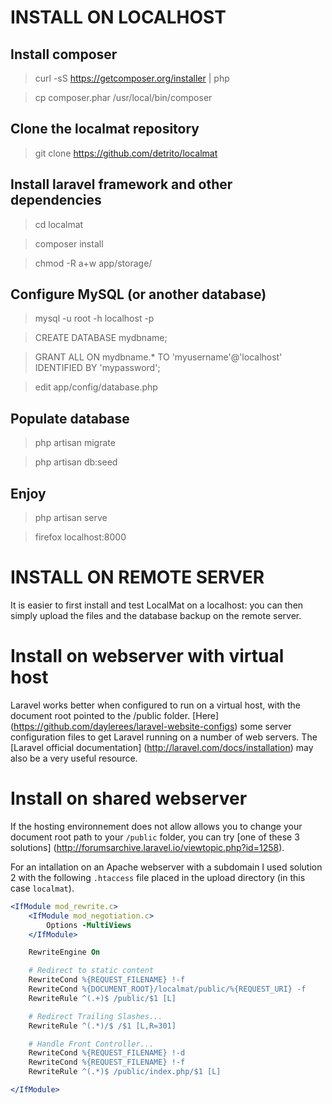 INSTALL ON LOCALHOST
====================

Install composer
----------------

> curl -sS https://getcomposer.org/installer | php

> cp composer.phar /usr/local/bin/composer

Clone the localmat repository
-----------------------------

> git clone https://github.com/detrito/localmat

Install laravel framework and other dependencies
------------------------------------------------

> cd localmat

> composer install

> chmod -R a+w app/storage/

Configure MySQL (or another database)
-------------------------------------

> mysql -u root -h localhost -p

> CREATE DATABASE mydbname;

> GRANT ALL ON mydbname.* TO 'myusername'@'localhost' IDENTIFIED BY 'mypassword';

> edit app/config/database.php

Populate database
-----------------

> php artisan migrate

> php artisan db:seed

Enjoy
-----

> php artisan serve

> firefox localhost:8000


INSTALL ON REMOTE SERVER
========================

It is easier to first install and test LocalMat on a localhost: you can then simply upload the files and the database backup on the remote server.

Install on webserver with virtual host
======================================
Laravel works better when configured to run on a virtual host, with the document root pointed to the /public folder. [Here] (https://github.com/daylerees/laravel-website-configs) some server configuration files to get Laravel running on a number of web servers.  The [Laravel official documentation] (http://laravel.com/docs/installation) may also be a very useful resource.

Install on shared webserver
===========================
If the hosting environnement does not allow allows you to change your document root path to your `/public` folder, you can try [one of these 3 solutions] (http://forumsarchive.laravel.io/viewtopic.php?id=1258).

For an intallation on an Apache webserver with a subdomain I used solution 2 with the following `.htaccess` file placed in the upload directory (in this case `localmat`).

```apache
<IfModule mod_rewrite.c>
    <IfModule mod_negotiation.c>
        Options -MultiViews
    </IfModule>

    RewriteEngine On

    # Redirect to static content
    RewriteCond %{REQUEST_FILENAME} !-f
    RewriteCond %{DOCUMENT_ROOT}/localmat/public/%{REQUEST_URI} -f
    RewriteRule ^(.+)$ /public/$1 [L]

    # Redirect Trailing Slashes...
    RewriteRule ^(.*)/$ /$1 [L,R=301]

    # Handle Front Controller...
    RewriteCond %{REQUEST_FILENAME} !-d
    RewriteCond %{REQUEST_FILENAME} !-f
    RewriteRule ^(.*)$ /public/index.php/$1 [L]

</IfModule>
```
